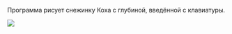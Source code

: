 Программа рисует снежинку Коха с глубиной, введённой с клавиатуры.  

![](https://s170sas.storage.yandex.net/rdisk/4af63fe522ef49d41a5db130df31192088d58694855c39bd01752495f232e810/5ddc4064/z__1m-ui2agx_cVrrRxfnR2No209K4P2am1beSn3nrS7bGU3pRijEQI2Gnb1ME7X-cYnvfGZu1I0NDl7VE7_GA==?uid=124475869&filename=Koch.PNG&disposition=inline&hash=&limit=0&content_type=image%2Fpng&owner_uid=124475869&fsize=26448&hid=de5c252be131cba8e35e603bc74cbfcc&media_type=image&tknv=v2&etag=61b42f4e28991af6d43c9a264ed3917d&rtoken=plHA978J5IeC&force_default=yes&ycrid=na-7896bba30961de75bfeffaf73cec0bea-downloader9f&ts=598320585e100&s=b92bd8794ea3769edc4f93485cf2e975ab1013eb62fda51e9a65cb8a61c3940e&pb=U2FsdGVkX19Icrn_G2lWHFH74qiHPPVPOBKjEoAXSpY1Gzej_IP-YlPw5YHu7rI3d_CXrXxeL5pzSMyQ1elRPRwqt3MIGgwqKEDvTCMhyWA)

